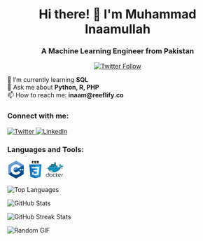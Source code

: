 <!-- Header -->
<h1 align="center">Hi there! 👋 I'm Muhammad Inaamullah</h1>
<h3 align="center">A Machine Learning Engineer from Pakistan</h3>

<!-- Social Media Badges -->
<p align="center">
  <a href="https://twitter.com/therealinaam" target="blank">
    <img src="https://img.shields.io/twitter/follow/therealinaam?logo=twitter&style=for-the-badge" alt="Twitter Follow" />
  </a>
</p>

<!-- Introduction -->
<p align="left">
  🌱 I’m currently learning <strong>SQL</strong><br>
  💬 Ask me about <strong>Python, R, PHP</strong><br>
  📫 How to reach me: <strong>inaam@reeflify.co</strong>
</p>

<!-- Connect with Me -->
<h3 align="left">Connect with me:</h3>
<p align="left">
  <a href="https://twitter.com/therealinaam" target="blank">
    <img src="https://raw.githubusercontent.com/rahuldkjain/github-profile-readme-generator/master/src/images/icons/Social/twitter.svg" alt="Twitter" height="30" width="40" />
  </a>
  <a href="https://linkedin.com/in/muhammad-inaamullah" target="blank">
    <img src="https://raw.githubusercontent.com/rahuldkjain/github-profile-readme-generator/master/src/images/icons/Social/linked-in-alt.svg" alt="LinkedIn" height="30" width="40" />
  </a>
</p>

<!-- Languages and Tools -->
<h3 align="left">Languages and Tools:</h3>
<p align="left">
  <img src="https://raw.githubusercontent.com/devicons/devicon/master/icons/cplusplus/cplusplus-original.svg" alt="cplusplus" width="40" height="40"/>
  <img src="https://raw.githubusercontent.com/devicons/devicon/master/icons/css3/css3-original-wordmark.svg" alt="css3" width="40" height="40"/>
  <img src="https://raw.githubusercontent.com/devicons/devicon/master/icons/docker/docker-original-wordmark.svg" alt="docker" width="40" height="40"/>
  <!-- Add more icons here -->
</p>

<!-- GitHub Stats -->
<p align="left">
  <img src="https://github-readme-stats.vercel.app/api/top-langs?username=m-inaam&show_icons=true&locale=en&layout=compact" alt="Top Languages" />
</p>

<p align="left">
  <img src="https://github-readme-stats.vercel.app/api?username=m-inaam&show_icons=true&locale=en" alt="GitHub Stats" />
</p>

<!-- GitHub Streak Stats -->
<p align="left">
  <img src="https://github-readme-streak-stats.herokuapp.com/?user=m-inaam&" alt="GitHub Streak Stats" />
</p>

<!-- Random GIF -->
<p align="left">
  <img src="https://media.giphy.com/media/Yl5aO3gdVfsQ8/giphy.gif" alt="Random GIF" />
</p>
